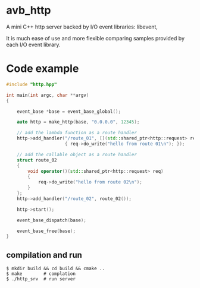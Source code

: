 # avb_http
A mini C++ http server backed by I/O event libraries: libevent, 

It is much ease of use and more flexible comparing samples provided by each I/O event library.

# Code example
``` cpp
#include "http.hpp"

int main(int argc, char **argv)
{

    event_base *base = event_base_global();

    auto http = make_http(base, "0.0.0.0", 12345);

    // add the lambda function as a route handler
    http->add_handler("/route_01", [](std::shared_ptr<http::request> req)
                      { req->do_write("hello from route 01\n"); });

    // add the callable object as a route handler
    struct route_02
    {
        void operator()(std::shared_ptr<http::request> req)
        {
            req->do_write("hello from route 02\n");
        }
    };
    http->add_handler("/route_02", route_02());

    http->start();

    event_base_dispatch(base);

    event_base_free(base);
}
```

## compilation and run
``` shell
$ mkdir build && cd build && cmake ..
$ make        # complation
$ ./http_srv  # run server
```

